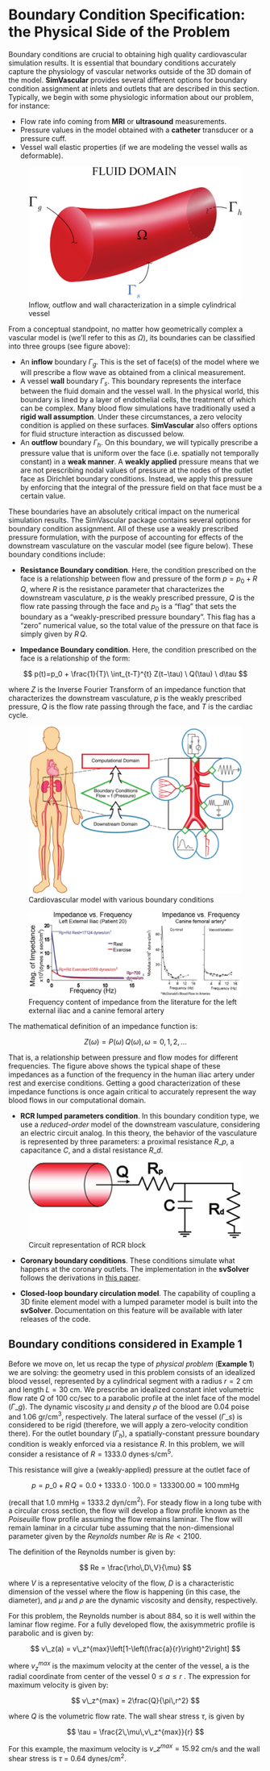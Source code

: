 # Boundary Condition Specification: the Physical Side of the Problem

Boundary conditions are crucial to obtaining high quality cardiovascular simulation results. It is essential that boundary conditions accurately capture the physiology of vascular networks outside of the 3D domain of the model. **SimVascular** provides several different options for boundary condition assignment at inlets and outlets that are described in this section. Typically, we begin with some physiologic information about our problem, for instance:

- Flow rate info coming from **MRI** or **ultrasound** measurements.
- Pressure values in the model obtained with a **catheter** transducer or a pressure cuff.
- Vessel wall elastic properties (if we are modeling the vessel walls as deformable).

<figure>
  <img class="svImg svImgMd" src="/documentation/flowsolver/imgs/Fig_15.png">
  <figcaption class="svCaption" >Inflow, outflow and wall characterization in a simple cylindrical vessel</figcaption>
</figure>

From a conceptual standpoint, no matter how geometrically complex a vascular model is (we’ll refer to this as $\Omega$), its boundaries can be classified into three groups (see figure above):

- An **inflow** boundary $\Gamma_g$. This is the set of face(s) of the model where we will prescribe a flow wave as obtained from a clinical measurement.
- A vessel **wall** boundary $\Gamma_s$. This boundary represents the interface between the fluid domain and the vessel wall. In the physical world, this boundary is lined by a layer of endothelial cells, the treatment of which can be complex. Many blood flow simulations have traditionally used a **rigid wall assumption**. Under these circumstances, a zero velocity condition is applied on these surfaces. **SimVascular** also offers options for fluid structure interaction as discussed below.
- An **outflow** boundary $\Gamma_h$. On this boundary, we will typically prescribe a pressure value that is uniform over the face (i.e. spatially not temporally constant) in a **weak manner**. A **weakly applied** pressure means that we are not prescribing nodal values of pressure at the nodes of the outlet face as Dirichlet boundary conditions. Instead, we apply this pressure by enforcing that the integral of the pressure field on that face must be a certain value.

These boundaries have an absolutely critical impact on the numerical simulation results. The SimVascular package contains several options for boundary condition assignment. All of these use a weakly prescribed pressure formulation, with the purpose of accounting for effects of the downstream vasculature on the vascular model (see figure below). These boundary conditions include:

- **Resistance Boundary condition**. Here, the condition prescribed on the face is a relationship between flow and pressure of the form
  $p = p_0 + R\,Q$, where $R$ is the resistance parameter that characterizes the downstream vasculature, $p$ is the weakly prescribed pressure, $Q$ is the flow rate passing through the face and $p_0$ is a “flag” that sets the boundary as a “weakly-prescribed pressure boundary”. This flag has a “zero” numerical value, so the total value of the pressure on that face is simply given by $R\,Q$.

- **Impedance Boundary condition**. Here, the condition prescribed on the face is a relationship of the form:

$$
p(t)=p_0 + \frac{1}{T}\ \int_{t-T}^{t} Z(t−\tau) \ Q(\tau) \ d\tau
$$

where $Z$ is the Inverse Fourier Transform of an impedance function that characterizes the downstream vasculature, $p$ is the weakly prescribed pressure, $Q$ is the flow rate passing through the face, and $T$ is the cardiac cycle.

<figure>
  <img class="svImg svImgLg" src="/documentation/flowsolver/imgs/Fig_16.png">
  <figcaption class="svCaption" >Cardiovascular model with various boundary conditions</figcaption>
</figure>

<figure>
  <img class="svImg svImgLg" src="/documentation/flowsolver/imgs/Fig_17.png">
  <figcaption class="svCaption" >Frequency content of impedance from the literature for the left external iliac and a canine femoral artery</figcaption>
</figure>

The mathematical definition of an impedance function is:

$$
Z(\omega)=P(\omega)\,Q(\omega),\,\omega=0,1,2,\dots
$$

That is, a relationship between pressure and flow modes for different frequencies. The figure above shows the typical shape of these impedances as a function of the frequency in the human iliac artery under rest and exercise conditions. Getting a good characterization of these impedance functions is once again critical to accurately represent the way blood flows in our computational domain.

- **RCR lumped parameters condition**. In this boundary condition type, we use a _reduced-order_ model of the downstream vasculature, considering an electric circuit analog. In this theory, the behavior of the vasculature is represented by three parameters: a proximal resistance $R\_p$, a capacitance $C$, and a distal resistance $R\_d$.

<figure>
  <img class="svImg svImgMd" src="/documentation/flowsolver/imgs/Fig_18.png">
  <figcaption class="svCaption" >Circuit representation of RCR block</figcaption>
</figure>

- **Coronary boundary conditions**. These conditions simulate what happens at the coronary outlets. The implementation in the **svSolver** follows the derivations in [this paper](docsRefs.html#refSec2).

- **Closed-loop boundary circulation model**. The capability of coupling a 3D finite element model with a lumped parameter model is built into the **svSolver**. Documentation on this feature will be available with later releases of the code.

## Boundary conditions considered in Example 1

Before we move on, let us recap the type of _physical problem_ (**Example 1**) we are solving: the geometry used in this problem consists of an idealized blood vessel, represented by a cylindrical segment with a radius $r=2$ cm and length $L=30$ cm. We prescribe an idealized constant inlet volumetric flow rate $Q$ of $100$ cc/sec to a parabolic profile at the inlet face of the model ($\Gamma\_g$). The dynamic viscosity $\mu$ and density $\rho$ of the blood are 0.04 poise and 1.06 gr/cm$^3$, respectively. The lateral surface of the vessel ($\Gamma\_{s}$) is considered to be rigid (therefore, we will apply a zero-velocity condition there). For the outlet boundary ($\Gamma_h$), a spatially-constant pressure boundary condition is weakly enforced via a resistance $R$.
In this problem, we will consider a resistance of $R = 1333.0$ dynes·s/cm$^5$.

This resistance will give a (weakly-applied) pressure at the outlet face of

$$
p=p\_0 + R\,Q = 0.0 + 1333.0 \cdot 100.0=133300.00 \approx 100\,\text{mmHg}
$$

(recall that $1.0$ mmHg = $1333.2$ dyn/cm$^2$). For steady flow in a long tube with a circular cross section, the flow will develop a flow profile known as the _Poiseuille_ flow profile assuming the flow remains laminar. The flow will remain laminar in a circular tube assuming that the non-dimensional parameter given by the _Reynolds_ number $Re$ is $Re < 2100$.

The definition of the Reynolds number is given by:

$$
Re = \frac{\rho\,D\,V}{\mu}
$$

where $V$ is a representative velocity of the flow, $D$ is a characteristic dimension of the vessel where the flow is happening (in this case, the diameter), and $\mu$ and $\rho$ are the dynamic viscosity and density, respectively.

For this problem, the Reynolds number is about $884$, so it is well within the laminar flow regime. For a fully developed flow, the axisymmetric profile is parabolic and is given by:

$$
v\_z(a) = v\_z^{max}\left[1-\left(\frac{a}{r}\right)^2\right]
$$

where $v_z^{max}$ is the maximum velocity at the center of the vessel, a is the radial coordinate from center of the vessel $0\le a \le r$ . The expression for maximum velocity is given by:

$$
v\_z^{max} = 2\frac{Q}{\pi\,r^2}
$$

where $Q$ is the volumetric flow rate. The wall shear stress $\tau$, is given by

$$
\tau = \frac{2\,\mu\,v\_z^{max}}{r}
$$

For this example, the maximum velocity is $v\_z^{max} = 15.92$ cm/s and the wall shear stress is $\tau$ = $0.64$ dynes/cm$^2$.
